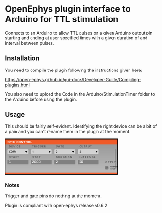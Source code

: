 # OpenEphys plugin interface to Arduino for TTL stimulation

Connects to an Arduino to allow TTL pulses on a given Arduino output pin starting and ending at user specified times with a given duration of and interval between pulses.

## Installation

You need to compile the plugin following the instructions given here:

https://open-ephys.github.io/gui-docs/Developer-Guide/Compiling-plugins.html

You also need to upload the Code in the Arduino/StimulationTimer folder to the Arduino before using the plugin.

## Usage

This should be fairly self-evident. Identifying the right device can be a bit of a pain and you can't rename them in the plugin at the moment.

![](Arduino/StimControl.png)

### Notes
Trigger and gate pins do nothing at the moment.

Plugin is compliant with open-ephys release v0.6.2